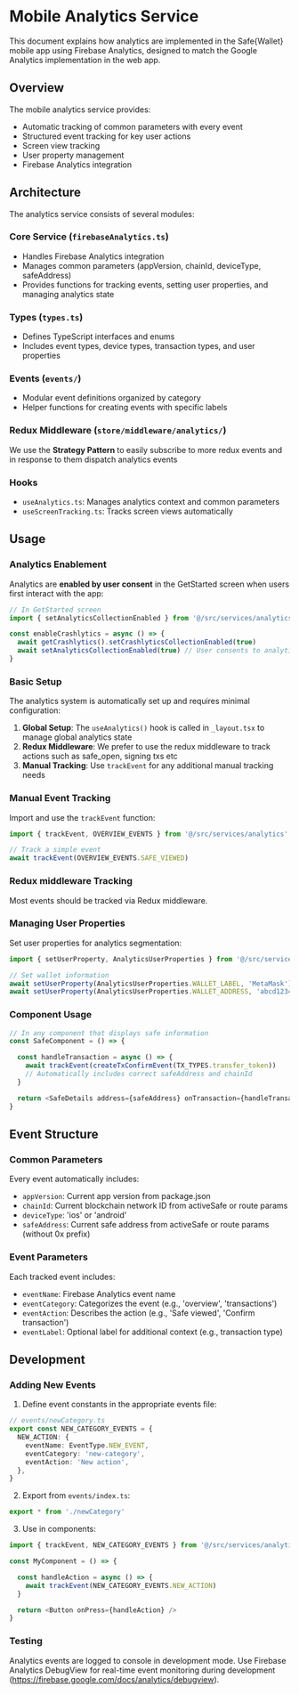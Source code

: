 # Mobile Analytics Service

This document explains how analytics are implemented in the Safe{Wallet} mobile app using Firebase Analytics, designed to match the Google Analytics implementation in the web app.

## Overview

The mobile analytics service provides:

- Automatic tracking of common parameters with every event
- Structured event tracking for key user actions
- Screen view tracking
- User property management
- Firebase Analytics integration

## Architecture

The analytics service consists of several modules:

### Core Service (`firebaseAnalytics.ts`)

- Handles Firebase Analytics integration
- Manages common parameters (appVersion, chainId, deviceType, safeAddress)
- Provides functions for tracking events, setting user properties, and managing analytics state

### Types (`types.ts`)

- Defines TypeScript interfaces and enums
- Includes event types, device types, transaction types, and user properties

### Events (`events/`)

- Modular event definitions organized by category
- Helper functions for creating events with specific labels

### Redux Middleware (`store/middleware/analytics/`)

We use the **Strategy Pattern** to easily subscribe to more redux events and in response to them dispatch analytics events

### Hooks

- `useAnalytics.ts`: Manages analytics context and common parameters
- `useScreenTracking.ts`: Tracks screen views automatically

## Usage

### Analytics Enablement

Analytics are **enabled by user consent** in the GetStarted screen when users first interact with the app:

```typescript
// In GetStarted screen
import { setAnalyticsCollectionEnabled } from '@/src/services/analytics'

const enableCrashlytics = async () => {
  await getCrashlytics().setCrashlyticsCollectionEnabled(true)
  await setAnalyticsCollectionEnabled(true) // User consents to analytics
}
```

### Basic Setup

The analytics system is automatically set up and requires minimal configuration:

1. **Global Setup**: The `useAnalytics()` hook is called in `_layout.tsx` to manage global analytics state
2. **Redux Middleware**: We prefer to use the redux middleware to track actions such as safe_open, signing txs etc
3. **Manual Tracking**: Use `trackEvent` for any additional manual tracking needs

### Manual Event Tracking

Import and use the `trackEvent` function:

```typescript
import { trackEvent, OVERVIEW_EVENTS } from '@/src/services/analytics'

// Track a simple event
await trackEvent(OVERVIEW_EVENTS.SAFE_VIEWED)
```

### Redux middleware Tracking

Most events should be tracked via Redux middleware.

### Managing User Properties

Set user properties for analytics segmentation:

```typescript
import { setUserProperty, AnalyticsUserProperties } from '@/src/services/analytics'

// Set wallet information
await setUserProperty(AnalyticsUserProperties.WALLET_LABEL, 'MetaMask')
await setUserProperty(AnalyticsUserProperties.WALLET_ADDRESS, 'abcd1234...') // without 0x prefix
```

### Component Usage

```typescript
// In any component that displays safe information
const SafeComponent = () => {

  const handleTransaction = async () => {
    await trackEvent(createTxConfirmEvent(TX_TYPES.transfer_token))
    // Automatically includes correct safeAddress and chainId
  }

  return <SafeDetails address={safeAddress} onTransaction={handleTransaction} />
}
```

## Event Structure

### Common Parameters

Every event automatically includes:

- `appVersion`: Current app version from package.json
- `chainId`: Current blockchain network ID from activeSafe or route params
- `deviceType`: 'ios' or 'android'
- `safeAddress`: Current safe address from activeSafe or route params (without 0x prefix)

### Event Parameters

Each tracked event includes:

- `eventName`: Firebase Analytics event name
- `eventCategory`: Categorizes the event (e.g., 'overview', 'transactions')
- `eventAction`: Describes the action (e.g., 'Safe viewed', 'Confirm transaction')
- `eventLabel`: Optional label for additional context (e.g., transaction type)

## Development

### Adding New Events

1. Define event constants in the appropriate events file:

```typescript
// events/newCategory.ts
export const NEW_CATEGORY_EVENTS = {
  NEW_ACTION: {
    eventName: EventType.NEW_EVENT,
    eventCategory: 'new-category',
    eventAction: 'New action',
  },
}
```

2. Export from `events/index.ts`:

```typescript
export * from './newCategory'
```

3. Use in components:

```typescript
import { trackEvent, NEW_CATEGORY_EVENTS } from '@/src/services/analytics'

const MyComponent = () => {

  const handleAction = async () => {
    await trackEvent(NEW_CATEGORY_EVENTS.NEW_ACTION)
  }

  return <Button onPress={handleAction} />
}
```

### Testing

Analytics events are logged to console in development mode. Use Firebase Analytics DebugView for real-time event monitoring during development (https://firebase.google.com/docs/analytics/debugview).
